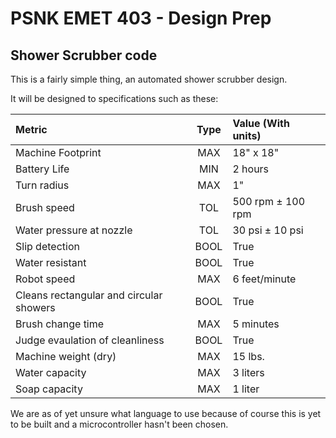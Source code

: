 # PSNK EMET 403 - Design Prep

## Shower Scrubber code

This is a fairly simple thing, an automated shower scrubber design.

It will be designed to specifications such as these:

| Metric                                  | Type | Value (With units) |
| :-------------------------------------- | :--: | :----------------- |
| Machine Footprint                       | MAX  | 18" x 18"          |
| Battery Life                            | MIN  | 2 hours            |
| Turn radius                             | MAX  | 1"                 |
| Brush speed                             | TOL  | 500 rpm ± 100 rpm  |
| Water pressure at nozzle                | TOL  | 30 psi ± 10 psi    |
| Slip detection                          | BOOL | True               |
| Water resistant                         | BOOL | True               |
| Robot speed                             | MAX  | 6 feet/minute      |
| Cleans rectangular and circular showers | BOOL | True               |
| Brush change time                       | MAX  | 5 minutes          |
| Judge evaulation of cleanliness         | BOOL | True               |
| Machine weight (dry)                    | MAX  | 15 lbs.            |
| Water capacity                          | MAX  | 3 liters           |
| Soap capacity                           | MAX  | 1 liter            |

We are as of yet unsure what language to use because of course this is yet to be built and a microcontroller hasn't been chosen.
